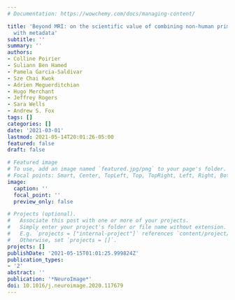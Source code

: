 ```yaml
---
# Documentation: https://wowchemy.com/docs/managing-content/

title: 'Beyond MRI: on the scientific value of combining non-human primate neuroimaging
  with metadata'
subtitle: ''
summary: ''
authors:
- Colline Poirier
- Suliann Ben Hamed
- Pamela Garcia-Saldivar
- Sze Chai Kwok
- Adrien Meguerditchian
- Hugo Merchant
- Jeffrey Rogers
- Sara Wells
- Andrew S. Fox
tags: []
categories: []
date: '2021-03-01'
lastmod: 2021-05-14T20:01:26-05:00
featured: false
draft: false

# Featured image
# To use, add an image named `featured.jpg/png` to your page's folder.
# Focal points: Smart, Center, TopLeft, Top, TopRight, Left, Right, BottomLeft, Bottom, BottomRight.
image:
  caption: ''
  focal_point: ''
  preview_only: false

# Projects (optional).
#   Associate this post with one or more of your projects.
#   Simply enter your project's folder or file name without extension.
#   E.g. `projects = ["internal-project"]` references `content/project/deep-learning/index.md`.
#   Otherwise, set `projects = []`.
projects: []
publishDate: '2021-05-15T01:01:25.999824Z'
publication_types:
- '2'
abstract: ''
publication: '*NeuroImage*'
doi: 10.1016/j.neuroimage.2020.117679
---
```

